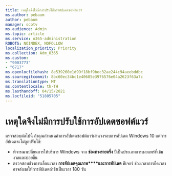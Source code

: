 ```yaml
---
title: เหตุใดจึงไม่มีการปรับใช้การอัปเดตซอฟต์แวร์
ms.author: pebaum
author: pebaum
manager: scotv
ms.audience: Admin
ms.topic: article
ms.service: o365-administration
ROBOTS: NOINDEX, NOFOLLOW
localization_priority: Priority
ms.collection: Adm_O365
ms.custom:
- "9003773"
- "6717"
ms.openlocfilehash: 8e539260e1d99f18bf9bec32ae244c94aeebddbc
ms.sourcegitcommit: 8bc60ec34bc1e40685e3976576e04a2623f63a7c
ms.translationtype: MT
ms.contentlocale: th-TH
ms.lasthandoff: 04/15/2021
ms.locfileid: "51805705"
---
```

# <a name="why-software-updates-are-not-being-deployed"></a>เหตุใดจึงไม่มีการปรับใช้การอัปเดตซอฟต์แวร์

ตรวจสอบต่อไปนี้ ถ้าคุณกําหนดค่าการอัปเดตซอฟต์แวร์ผ่านวงรอบการอัปเดต Windows 10 แต่การอัปเดตจะไม่ถูกปรับใช้:  

- พิจารณาเปลี่ยนการให้บริการ Windows จาก  **ช่องทางรายครึ่ง**  ปีเป็นประเภทการเผยแพร่ที่เข้มงวดและบ่อยขึ้น  
- ตรวจสอบช่วงการเลื่อนเวลา **การอัปเดตคุณภาพ****และการอัปเดต** ฟีเจอร์ ช่วงเวลาการยืดเวลาอาจส่งผลให้การอัปเดตล่าช้าเป็นเวลา 180 วัน
